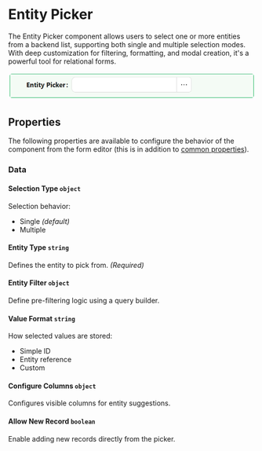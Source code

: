 # Entity Picker
The Entity Picker component allows users to select one or more entities from a backend list, supporting both single and multiple selection modes. With deep customization for filtering, formatting, and modal creation, it's a powerful tool for relational forms.

![Image](../Entity-References/images/entitypicker1.png)

## Properties

The following properties are available to configure the behavior of the component from the form editor (this is in addition to [common properties](/docs/front-end-basics/form-components/common-component-properties)).

### Data

#### **Selection Type** `object`  
Selection behavior:
- Single *(default)*
- Multiple

#### **Entity Type** `string`  
Defines the entity to pick from. *(Required)*

#### **Entity Filter** `object`  
Define pre-filtering logic using a query builder.

#### **Value Format** `string`  
How selected values are stored:
- Simple ID
- Entity reference
- Custom

#### **Configure Columns** `object`  
Configures visible columns for entity suggestions.

#### **Allow New Record** `boolean`  
Enable adding new records directly from the picker.
